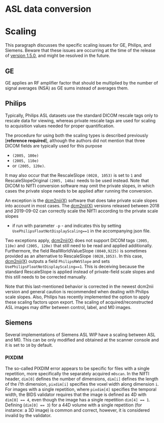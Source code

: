 # ASL data conversion

# Scaling

This paragraph discusses the specific scaling issues for GE, Philips, and Siemens.
Beware that these issues are occurring
at the time of the release of [version 1.5.0](https://bids-specification.readthedocs.io/en/v1.5.0/),
and might be resolved in the future.

## GE

GE applies an RF amplifier factor that should be multiplied
by the number of signal averages (NSA) as GE sums instead of averages them.

## Philips

Typically, Philips ASL datasets use the standard DICOM rescale tags only
to rescale data for viewing, whereas private rescale tags are used for scaling
to acquisition values needed for proper quantification.

The procedure for using both the scaling types is described previously [**reference required**],
although the authors did not mention that three DICOM fields are typically used for this purpose
- `(2005, 100e)`
- `(2005, 110e)`
- or `(2005, 120e)`.

It may also occur that the RescaleSlope `(0028, 1053)` is set to `1`
and RescaleSlopeOriginal `(2005, 140a)` needs to be used instead.
Note that DICOM to NIfTI conversion software may omit the private slopes,
in which cases the private slope needs to be applied after running the conversion.

An exception is the [dcm2nii(X)](https://github.com/rordenlab/dcm2niix) software
that does take private scale slopes into account in most cases.
The [dcm2nii(X)](https://github.com/rordenlab/dcm2niix) versions released between 2018 and 2019-09-02
can correctly scale the NIfTI according to the private scale slopes
- if run with parameter `-p` - and indicates this by setting `UsePhilipsFloatNotDisplayScaling==1`
in the accompanying json file.

Two exceptions apply, [dcm2nii(X)](https://github.com/rordenlab/dcm2niix)
does not support DICOM tags `(2005, 110e)` and `(2005, 120e)`
that still need to be read and applied additionally.
Furthermore, the field RealWorldValueSlope `(0040,9225)` is sometimes provided
as an alternative to RescaleSlope `(0028,1053)`.
In this case, [dcm2nii(X)](https://github.com/rordenlab/dcm2niix) outputs a field `PhilipsRWVSlope`
and sets `UsePhilipsFloatNotDisplayScaling==1`.
This is deceiving because the standard RescaleSlope is applied
instead of private-field scale slopes and this still needs to be corrected manually.

Note that this last-mentioned behavior is corrected in the newest dcm2nii version
and general caution is recommended when dealing with Philips scale slopes.
Also, Philips has recently implemented the option to apply these scaling factors upon export.
The scaling of acquired/reconstructed ASL images may differ between control, label, and M0 images.

## Siemens

Several implementations of Siemens ASL WIP have a scaling between ASL and M0.
This can be only modified and obtained at the scanner console and it is set to `10` by default.

### PIXDIM

The so-called PIXDIM error appears to be specific for files with a single repetition,
more specifically the separately acquired `m0scan`.
In the NIfTI header, `dim[0]` defines the number of dimensions, `dim[i]`
defines the length of the i’th dimension, `pixdim[i]` specifies the voxel width along dimension `i`.
For images with a single repetition, where `pixdim[4]` specifies the temporal width,
the BIDS validator requires that the image is defined as 4D with `dim[0] == 4`,
even though the image has a single repetition `dim[4] == 1`.
Defining (`dim[0] == 3`) for a 44D volume with a single repetition
(for instance: a 3D image) is common and correct, however, it is considered invalid by the validator.
